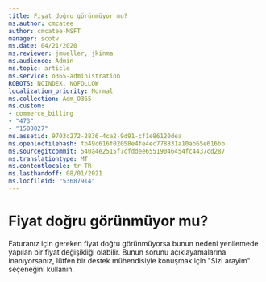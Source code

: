```yaml
---
title: Fiyat doğru görünmüyor mu?
ms.author: cmcatee
author: cmcatee-MSFT
manager: scotv
ms.date: 04/21/2020
ms.reviewer: jmueller, jkinma
ms.audience: Admin
ms.topic: article
ms.service: o365-administration
ROBOTS: NOINDEX, NOFOLLOW
localization_priority: Normal
ms.collection: Adm_O365
ms.custom:
- commerce_billing
- "473"
- "1500027"
ms.assetid: 9703c272-2836-4ca2-9d91-cf1e86120dea
ms.openlocfilehash: fb49c616f02058e4fe4ec778831a10ab65e616bb
ms.sourcegitcommit: 540a4e2515f7cfddee65519046454fc4437cd287
ms.translationtype: MT
ms.contentlocale: tr-TR
ms.lasthandoff: 08/01/2021
ms.locfileid: "53687914"
---
```

# <a name="price-doesnt-look-correct"></a>Fiyat doğru görünmüyor mu?

Faturanız için gereken fiyat doğru görünmüyorsa bunun nedeni yenilemede yapılan bir fiyat değişikliği olabilir. Bunun sorunu açıklayamalarına inanıyorsanız, lütfen bir destek mühendisiyle konuşmak için "Sizi arayim" seçeneğini kullanın.